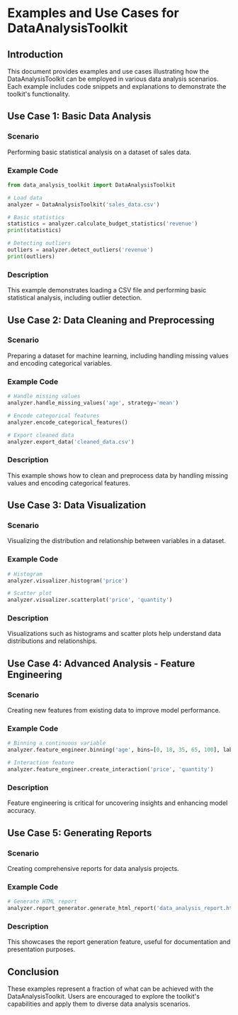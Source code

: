# Examples and Use Cases for DataAnalysisToolkit

## Introduction

This document provides examples and use cases illustrating how the DataAnalysisToolkit can be employed in various data analysis scenarios. Each example includes code snippets and explanations to demonstrate the toolkit's functionality.

## Use Case 1: Basic Data Analysis

### Scenario

Performing basic statistical analysis on a dataset of sales data.

### Example Code

```python
from data_analysis_toolkit import DataAnalysisToolkit

# Load data
analyzer = DataAnalysisToolkit('sales_data.csv')

# Basic statistics
statistics = analyzer.calculate_budget_statistics('revenue')
print(statistics)

# Detecting outliers
outliers = analyzer.detect_outliers('revenue')
print(outliers)
```

### Description

This example demonstrates loading a CSV file and performing basic statistical analysis, including outlier detection.

## Use Case 2: Data Cleaning and Preprocessing

### Scenario

Preparing a dataset for machine learning, including handling missing values and encoding categorical variables.

### Example Code

```python
# Handle missing values
analyzer.handle_missing_values('age', strategy='mean')

# Encode categorical features
analyzer.encode_categorical_features()

# Export cleaned data
analyzer.export_data('cleaned_data.csv')
```

### Description

This example shows how to clean and preprocess data by handling missing values and encoding categorical features.

## Use Case 3: Data Visualization

### Scenario

Visualizing the distribution and relationship between variables in a dataset.

### Example Code

```python
# Histogram
analyzer.visualizer.histogram('price')

# Scatter plot
analyzer.visualizer.scatterplot('price', 'quantity')
```

### Description

Visualizations such as histograms and scatter plots help understand data distributions and relationships.

## Use Case 4: Advanced Analysis - Feature Engineering

### Scenario

Creating new features from existing data to improve model performance.

### Example Code

```python
# Binning a continuous variable
analyzer.feature_engineer.binning('age', bins=[0, 18, 35, 65, 100], labels=['Youth', 'Young Adult', 'Adult', 'Senior'])

# Interaction feature
analyzer.feature_engineer.create_interaction('price', 'quantity')
```

### Description

Feature engineering is critical for uncovering insights and enhancing model accuracy.

## Use Case 5: Generating Reports

### Scenario

Creating comprehensive reports for data analysis projects.

### Example Code

```python
# Generate HTML report
analyzer.report_generator.generate_html_report('data_analysis_report.html')
```

### Description

This showcases the report generation feature, useful for documentation and presentation purposes.

## Conclusion

These examples represent a fraction of what can be achieved with the DataAnalysisToolkit. Users are encouraged to explore the toolkit's capabilities and apply them to diverse data analysis scenarios.
